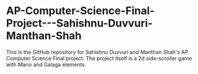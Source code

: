 # AP-Computer-Science-Final-Project---Sahishnu-Duvvuri-Manthan-Shah
This is the GitHub repository for Sahishnu Duvvuri and Manthan Shah's AP Computer Science Final project. The project itself is a 2d side-scroller game with Mario and Galaga elements.
